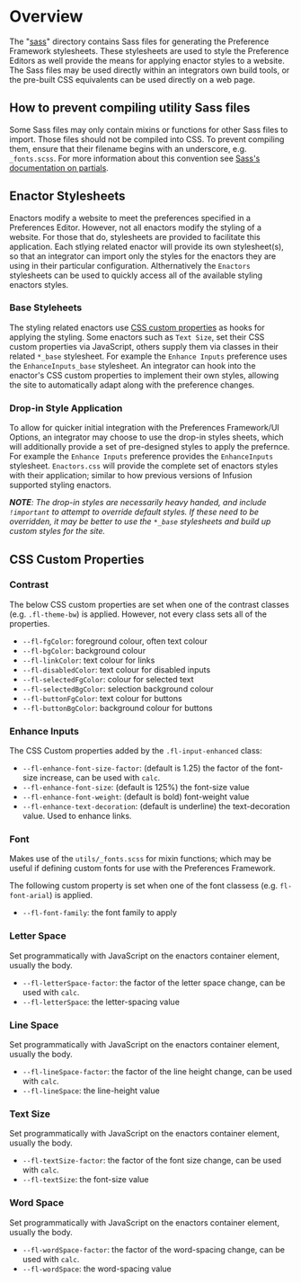 # Overview

The "[sass](./)" directory contains Sass files for generating the Preference Framework stylesheets. These stylesheets
are used to style the Preference Editors as well provide the means for applying enactor styles to a website. The Sass
files may be used directly within an integrators own build tools, or the pre-built CSS equivalents can be used directly
on a web page.

## How to prevent compiling utility Sass files

Some Sass files may only contain mixins or functions for other Sass files to import. Those files should not be
compiled into CSS. To prevent compiling them, ensure that their filename begins with an underscore, e.g. `_fonts.scss`.
For more information about this convention see [Sass's documentation on partials](https://sass-lang.com/guide#topic-4).

## Enactor Stylesheets

Enactors modify a website to meet the preferences specified in a Preferences Editor. However, not all enactors modify
the styling of a website. For those that do, stylesheets are provided to facilitate this application. Each stlying
related enactor will provide its own stylesheet(s), so that an integrator can import only the styles for the enactors
they are using in their particular configuration. Althernatively the `Enactors` stylesheets can be used to quickly
access all of the available styling enactors styles.

### Base Styleheets

The styling related enactors use [CSS custom properties](https://developer.mozilla.org/en-US/docs/Web/CSS/Using_CSS_custom_properties)
as hooks for applying the styling. Some enactors such as `Text Size`, set their CSS custom properties via JavaScript,
others supply them via classes in their related `*_base` stylesheet. For example the `Enhance Inputs` preference uses
the `EnhanceInputs_base` stylesheet. An integrator can hook into the enactor's CSS custom properties to implement their
own styles, allowing the site to automatically adapt along with the preference changes.

### Drop-in Style Application

To allow for quicker initial integration with the Preferences Framework/UI Options, an integrator may choose to use the
drop-in styles sheets, which will additionally provide a set of pre-designed styles to apply the prefernce. For example
the `Enhance Inputs` preference provides the `EnhanceInputs` stylesheet. `Enactors.css` will provide the complete set of
enactors styles with their application; similar to how previous versions of Infusion supported styling enactors.

_**NOTE**: The drop-in styles are necessarily heavy handed, and include `!important` to attempt to override default
styles. If these need to be overridden, it may be better to use the `*_base` stylesheets and build up custom styles for
the site._

## CSS Custom Properties

### Contrast

The below CSS custom properties are set when one of the contrast classes (e.g. `.fl-theme-bw`) is applied. However, not
every class sets all of the properties.

* `--fl-fgColor`: foreground colour, often text colour
* `--fl-bgColor`: background colour
* `--fl-linkColor`: text colour for links
* `--fl-disabledColor`: text colour for disabled inputs
* `--fl-selectedFgColor`: colour for selected text
* `--fl-selectedBgColor`: selection background colour
* `--fl-buttonFgColor`: text colour for buttons
* `--fl-buttonBgColor`: background colour for buttons

### Enhance Inputs

The CSS Custom properties added by the `.fl-input-enhanced` class:

* `--fl-enhance-font-size-factor`: (default is 1.25) the factor of the font-size increase, can be used with `calc`.
* `--fl-enhance-font-size`: (default is 125%) the font-size value
* `--fl-enhance-font-weight`: (default is bold) font-weight value
* `--fl-enhance-text-decoration`: (default is underline) the text-decoration value. Used to enhance links.

### Font

Makes use of the `utils/_fonts.scss` for mixin functions; which may be useful if defining custom fonts for use with the
Preferences Framework.

The following custom property is set when one of the font classess (e.g. `fl-font-arial`) is applied.

* `--fl-font-family`: the font family to apply

### Letter Space

Set programmatically with JavaScript on the enactors container element, usually the body.

* `--fl-letterSpace-factor`: the factor of the letter space change, can be used with `calc`.
* `--fl-letterSpace`: the letter-spacing value

### Line Space

Set programmatically with JavaScript on the enactors container element, usually the body.

* `--fl-lineSpace-factor`: the factor of the line height change, can be used with `calc`.
* `--fl-lineSpace`: the line-height value

### Text Size

Set programmatically with JavaScript on the enactors container element, usually the body.

* `--fl-textSize-factor`: the factor of the font size change, can be used with `calc`.
* `--fl-textSize`: the font-size value

### Word Space

Set programmatically with JavaScript on the enactors container element, usually the body.

* `--fl-wordSpace-factor`: the factor of the word-spacing change, can be used with `calc`.
* `--fl-wordSpace`: the word-spacing value
